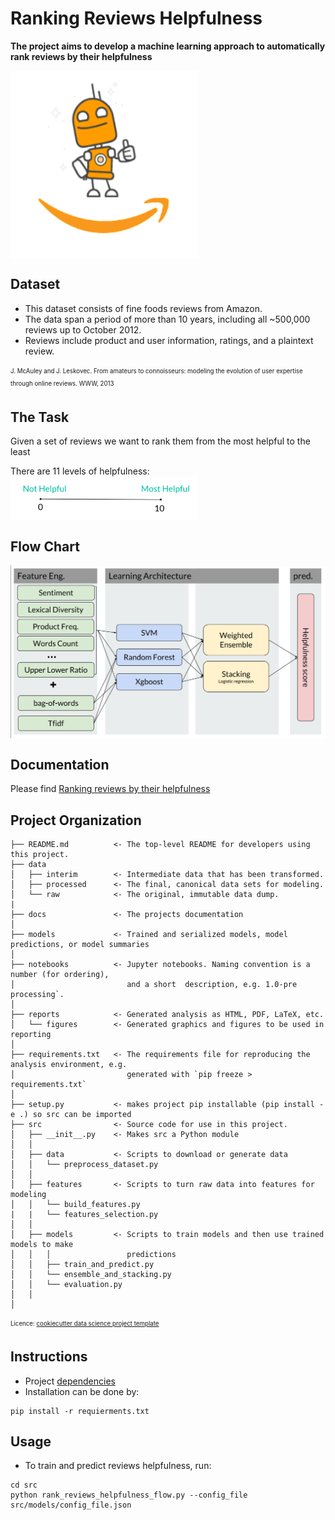 Ranking Reviews Helpfulness
==============================

**The project aims to develop a machine learning approach to automatically rank reviews by their helpfulness**

<img src="docs/helpfulness_logo.jpg" alt="helpfulness_logo" align="center" width="300px" height="300px"/>

Dataset
--------
* This dataset consists of fine foods reviews from Amazon.
* The data span a period of more than 10 years, including all
~500,000 reviews up to October 2012.
* Reviews include product and user information, ratings, and a
plaintext review.

<sub><sup>J. McAuley and J. Leskovec. From amateurs to connoisseurs: modeling the evolution of user expertise through online reviews. WWW, 2013</sup></sub>

The Task
------------
Given a set of reviews we want to rank them from the most helpful to the least

There are 11 levels of helpfulness:
<img src="docs/ranking_scale.jpg" alt="rank_scale" align="center" width="300px"/>


Flow Chart
----------

<img src="docs/flow_chart.jpg" alt="flow_chart" align="center" width="700px"/>



Documentation
------------

Please find  <a href='https://drive.google.com/file/d/1ugqPiowyRqqIluPHLx3DdNd0EqPdrFHF/view?usp=sharing'>Ranking reviews by their helpfulness</a><br>


Project Organization
------------

   
    ├── README.md          <- The top-level README for developers using this project.
    ├── data
    │   ├── interim        <- Intermediate data that has been transformed.
    │   ├── processed      <- The final, canonical data sets for modeling.
    │   └── raw            <- The original, immutable data dump.
    |
    ├── docs               <- The projects documentation
    │
    ├── models             <- Trained and serialized models, model predictions, or model summaries
    │
    ├── notebooks          <- Jupyter notebooks. Naming convention is a number (for ordering),
    │                         and a short  description, e.g. 1.0-pre processing`.
    │
    ├── reports            <- Generated analysis as HTML, PDF, LaTeX, etc.
    │   └── figures        <- Generated graphics and figures to be used in reporting
    │
    ├── requirements.txt   <- The requirements file for reproducing the analysis environment, e.g.
    │                         generated with `pip freeze > requirements.txt`
    │
    ├── setup.py           <- makes project pip installable (pip install -e .) so src can be imported
    ├── src                <- Source code for use in this project.
    │   ├── __init__.py    <- Makes src a Python module
    │   │
    │   ├── data           <- Scripts to download or generate data
    │   │   └── preprocess_dataset.py
    │   │
    │   ├── features       <- Scripts to turn raw data into features for modeling
    │   │   └── build_features.py
    |   |   └── features_selection.py
    │   │
    │   ├── models         <- Scripts to train models and then use trained models to make
    │   │   │                 predictions
    │   │   ├── train_and_predict.py
    │   │   └── ensemble_and_stacking.py
    │   │   └── evaluation.py
    │   │
    │
<sub><sup> Licence: <a target="_blank" href="https://drivendata.github.io/cookiecutter-data-science/">cookiecutter data science project template</a>  </sup></sub>

Instructions
------------
* Project 
<a href='https://bitbucket.org/talazaria/ranking_reviews_helpfulness/src/master/requirements.txt'>dependencies</a><br>
* Installation can be done by:
```commandline
pip install -r requierments.txt
```


Usage
------------
* To train and predict reviews helpfulness, run:
```commandline
cd src
python rank_reviews_helpfulness_flow.py --config_file src/models/config_file.json
```